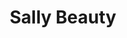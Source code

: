 ---
title: "Sally Beauty"
url: /albuquerque/sally-beauty-coors-boulevard-northwest/
shop: Friseurbedarf
---
